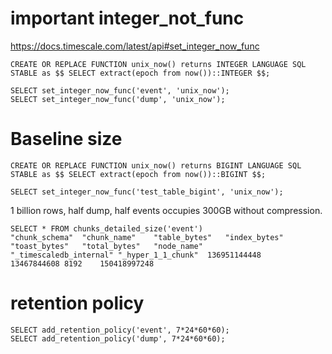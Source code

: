 # important integer_not_func

https://docs.timescale.com/latest/api#set_integer_now_func
```
CREATE OR REPLACE FUNCTION unix_now() returns INTEGER LANGUAGE SQL STABLE as $$ SELECT extract(epoch from now())::INTEGER $$;

SELECT set_integer_now_func('event', 'unix_now');
SELECT set_integer_now_func('dump', 'unix_now');
```

# Baseline size
```
CREATE OR REPLACE FUNCTION unix_now() returns BIGINT LANGUAGE SQL STABLE as $$ SELECT extract(epoch from now())::BIGINT $$;

SELECT set_integer_now_func('test_table_bigint', 'unix_now');
```

1 billion rows, half dump, half events occupies 300GB without compression.

```
SELECT * FROM chunks_detailed_size('event')
"chunk_schema"	"chunk_name"	"table_bytes"	"index_bytes"	"toast_bytes"	"total_bytes"	"node_name"
"_timescaledb_internal"	"_hyper_1_1_chunk"	136951144448	13467844608	8192	150418997248
```

# retention policy
```
SELECT add_retention_policy('event', 7*24*60*60);
SELECT add_retention_policy('dump', 7*24*60*60);
```
